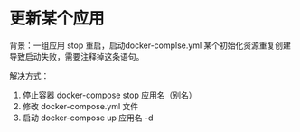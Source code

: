 # 更新某个应用
背景：一组应用 stop 重启，启动docker-complse.yml 某个初始化资源重复创建导致启动失败，需要注释掉这条语句。

解决方式：

1. 停止容器 docker-compose stop 应用名（别名）
2. 修改 docker-compose.yml 文件
3. 启动 docker-compose up 应用名 -d


